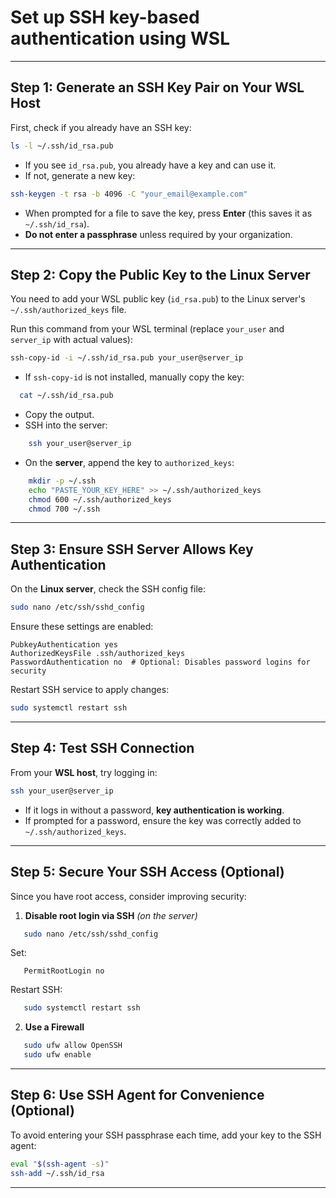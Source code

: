 # Set up **SSH key-based authentication** using WSL 

---

## **Step 1: Generate an SSH Key Pair on Your WSL Host**
First, check if you already have an SSH key:
```bash
ls -l ~/.ssh/id_rsa.pub
```
- If you see `id_rsa.pub`, you already have a key and can use it.
- If not, generate a new key:

```bash
ssh-keygen -t rsa -b 4096 -C "your_email@example.com"
```
- When prompted for a file to save the key, press **Enter** (this saves it as `~/.ssh/id_rsa`).
- **Do not enter a passphrase** unless required by your organization.

---

## **Step 2: Copy the Public Key to the Linux Server**
You need to add your WSL public key (`id_rsa.pub`) to the Linux server's `~/.ssh/authorized_keys` file.

Run this command from your WSL terminal (replace `your_user` and `server_ip` with actual values):

```bash
ssh-copy-id -i ~/.ssh/id_rsa.pub your_user@server_ip
```
- If `ssh-copy-id` is not installed, manually copy the key:
```bash
  cat ~/.ssh/id_rsa.pub
```
  - Copy the output.
  - SSH into the server:
```bash
    ssh your_user@server_ip
```
  - On the **server**, append the key to `authorized_keys`:
```bash
    mkdir -p ~/.ssh
    echo "PASTE_YOUR_KEY_HERE" >> ~/.ssh/authorized_keys
    chmod 600 ~/.ssh/authorized_keys
    chmod 700 ~/.ssh
```

---

## **Step 3: Ensure SSH Server Allows Key Authentication**
On the **Linux server**, check the SSH config file:

```bash
sudo nano /etc/ssh/sshd_config
```
Ensure these settings are enabled:
```text
PubkeyAuthentication yes
AuthorizedKeysFile .ssh/authorized_keys
PasswordAuthentication no  # Optional: Disables password logins for security
```
Restart SSH service to apply changes:
```bash
sudo systemctl restart ssh
```

---

## **Step 4: Test SSH Connection**
From your **WSL host**, try logging in:
```bash
ssh your_user@server_ip
```
- If it logs in without a password, **key authentication is working**.
- If prompted for a password, ensure the key was correctly added to `~/.ssh/authorized_keys`.

---

## **Step 5: Secure Your SSH Access (Optional)**
Since you have root access, consider improving security:
1. **Disable root login via SSH** *(on the server)*
```bash
   sudo nano /etc/ssh/sshd_config
```
   Set:
```text
   PermitRootLogin no
```
   Restart SSH:
```bash
   sudo systemctl restart ssh
```
2. **Use a Firewall**
```bash
   sudo ufw allow OpenSSH
   sudo ufw enable
```

---

## **Step 6: Use SSH Agent for Convenience (Optional)**
To avoid entering your SSH passphrase each time, add your key to the SSH agent:
```bash
eval "$(ssh-agent -s)"
ssh-add ~/.ssh/id_rsa
```

---